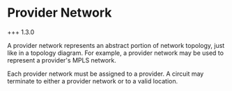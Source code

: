 # Provider Network

+++ 1.3.0

A provider network represents an abstract portion of network topology, just like in a topology diagram. For example, a provider network may be used to represent a provider's MPLS network.

Each provider network must be assigned to a provider. A circuit may terminate to either a provider network or to a valid location.
